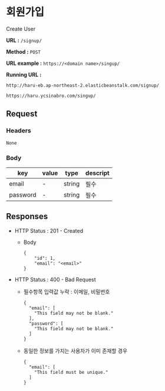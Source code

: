 # 회원가입

Create User

**URL :** `/signup/`

**Method :** `POST`

**URL example :** `https://<domain name>/singup/`

**Running URL :**

`http://haru-eb.ap-northeast-2.elasticbeanstalk.com/signup/`

`https://haru.ycsinabro.com/singup/`

## Request

### Headers

`None`

### Body

| key      | value | type   | descript |
| -------- | ----- | ------ | -------- |
| email    | -     | string | 필수       |
| password | -     | string | 필수       |

## Responses

-   HTTP Status : 201 - Created

    -   Body

            {
                "id": 1,
                "email": "<email>"
            }

-   HTTP Status : 400 - Bad Request

    -   필수항목 입력값 누락 : 이메일, 비밀번호

            {
              "email": [
                "This field may not be blank."
              ],
              "password": [
                "This field may not be blank."
              ]
            }

    -   동일한 정보를 가지는 사용자가 이미 존재할 경우

            {
              "email": [
                "This field must be unique."
              ]
            }

